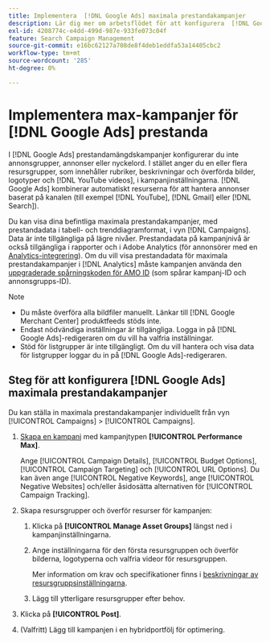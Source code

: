 ```yaml
---
title: Implementera  [!DNL Google Ads] maximala prestandakampanjer
description: Lär dig mer om arbetsflödet för att konfigurera  [!DNL Google Ads] maximala prestandakampanjer.
exl-id: 4208774c-e4dd-499d-987e-933fe073c04f
feature: Search Campaign Management
source-git-commit: e16bc62127a708de8f4deb1eddfa53a14405cbc2
workflow-type: tm+mt
source-wordcount: '285'
ht-degree: 0%

---
```


# Implementera max-kampanjer för [!DNL Google Ads] prestanda

I [!DNL Google Ads] prestandamängdskampanjer konfigurerar du inte annonsgrupper, annonser eller nyckelord. I stället anger du en eller flera resursgrupper, som innehåller rubriker, beskrivningar och överförda bilder, logotyper och [!DNL YouTube videos], i kampanjinställningarna. [!DNL Google Ads] kombinerar automatiskt resurserna för att hantera annonser baserat på kanalen (till exempel [!DNL YouTube], [!DNL Gmail] eller [!DNL Search]).

Du kan visa dina befintliga maximala prestandakampanjer, med prestandadata i tabell- och trenddiagramformat, i vyn [!DNL Campaigns]. Data är inte tillgängliga på lägre nivåer. Prestandadata på kampanjnivå är också tillgängliga i rapporter och i Adobe Analytics (för annonsörer med en [Analytics-integrering](/help/integrations/analytics/overview.md)). Om du vill visa prestandadata för maximala prestandakampanjer i [!DNL Analytics] måste kampanjen använda den [uppgraderade spårningskoden för AMO ID](/help/integrations/analytics/ids.md#amo-id-formats) (som spårar kampanj-ID och annonsgrupps-ID).

>[!NOTE]
>
>* Du måste överföra alla bildfiler manuellt. Länkar till [!DNL Google Merchant Center] produktfeeds stöds inte.
>* Endast nödvändiga inställningar är tillgängliga. Logga in på [!DNL Google Ads]-redigeraren om du vill ha valfria inställningar.
>* Stöd för listgrupper är inte tillgängligt. Om du vill hantera och visa data för listgrupper loggar du in på [!DNL Google Ads]-redigeraren.

## Steg för att konfigurera [!DNL Google Ads] maximala prestandakampanjer

Du kan ställa in maximala prestandakampanjer individuellt från vyn [!UICONTROL Campaigns] > [!UICONTROL Campaigns].

1. [Skapa en kampanj](/help/search-social-commerce/campaign-management/campaigns/campaign-manage.md) med kampanjtypen **[!UICONTROL Performance Max]**.

   Ange [!UICONTROL Campaign Details], [!UICONTROL Budget Options], [!UICONTROL Campaign Targeting] och [!UICONTROL URL Options]. Du kan även ange [!UICONTROL Negative Keywords], ange [!UICONTROL Negative Websites] och/eller åsidosätta alternativen för [!UICONTROL Campaign Tracking].

1. Skapa resursgrupper och överför resurser för kampanjen:

   1. Klicka på **[!UICONTROL Manage Asset Groups]** längst ned i kampanjinställningarna.

   1. Ange inställningarna för den första resursgruppen och överför bilderna, logotyperna och valfria videor för resursgruppen.

      Mer information om krav och specifikationer finns i [beskrivningar av resursgruppsinställningarna](/help/search-social-commerce/campaign-management/campaigns/campaign-settings-google.md).

   1. Lägg till ytterligare resursgrupper efter behov.

1. Klicka på **[!UICONTROL Post]**.

1. (Valfritt) Lägg till kampanjen i en hybridportfölj för optimering.
